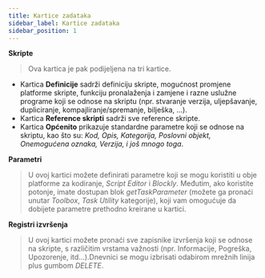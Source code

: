 ```yaml
---
title: Kartice zadataka 
sidebar_label: Kartice zadataka 
sidebar_position: 1
---
```


**Skripte**
> Ova kartica je pak podijeljena na tri kartice.   
- Kartica **Definicije** sadrži definiciju skripte, mogućnost promjene platforme skripte, funkciju pronalaženja i zamjene i razne uslužne programe koji se odnose na skriptu (npr. stvaranje verzija, uljepšavanje, dupliciranje, kompajliranje/spremanje, bilješka, ...).   
- Kartica **Reference skripti** sadrži sve reference skripte.    
- Kartica **Općenito** prikazuje standardne parametre koji se odnose na skriptu, kao što su: *Kod, Opis, Kategorija, Poslovni objekt, Onemogućena oznaka, Verzija, i još mnogo toga*.

**Parametri**
> U ovoj kartici možete definirati parametre koji se mogu koristiti u obje platforme za kodiranje, *Script Editor* i *Blockly*. Međutim, ako koristite potonje, imate dostupan blok *getTaskParameter* (možete ga pronaći unutar *Toolbox*, *Task Utility* kategorije), koji vam omogućuje da dobijete parametre prethodno kreirane u kartici.

**Registri izvršenja**
> U ovoj kartici možete pronaći sve zapisnike izvršenja koji se odnose na skripte, s različitim vrstama važnosti (npr. Informacije, Pogreška, Upozorenje, itd...).Dnevnici se mogu izbrisati odabirom mrežnih linija plus gumbom *DELETE*.